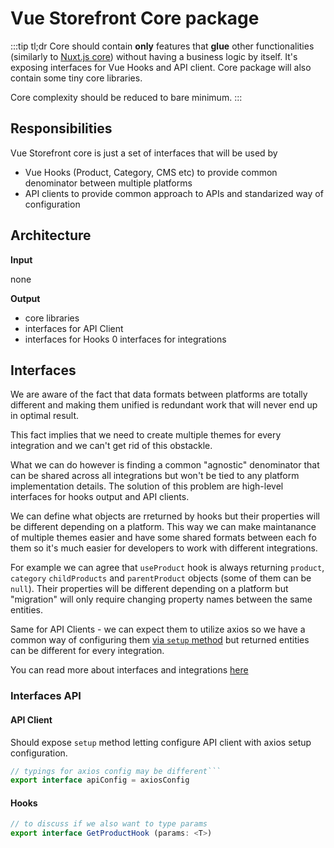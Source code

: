 # Vue Storefront Core package

:::tip tl;dr
Core should contain **only** features that **glue** other functionalities (similarly to [Nuxt.js core](https://github.com/nuxt/nuxt.js/tree/dev/packages/core)) without having a business logic by itself. It's exposing interfaces for Vue Hooks and API client. Core package will also contain some tiny core libraries.

Core complexity should be reduced to bare minimum.
:::
## Responsibilities

Vue Storefront core is just a set of interfaces that will be used by
- Vue Hooks (Product, Category, CMS etc) to provide common denominator between multiple platforms
- API clients to provide common approach to APIs and standarized way of configuration

## Architecture

**Input**

none

**Output**
- core libraries
- interfaces for API Client
- interfaces for Hooks
0 interfaces for integrations

## Interfaces

We are aware of the fact that data formats between platforms are totally different and making them unified is redundant work that will never end up in optimal result.

This fact implies that we need to create multiple themes for every integration and we can't get rid of this obstackle. 

What we can do however is finding a common "agnostic" denominator that can be shared across all integrations but won't be tied to any platform implementation details. The solution of this problem are high-level interfaces for hooks output and API clients. 

We can define what objects are rreturned by hooks but their properties will be different depending on a platform. This way we can make maintanance of multiple themes easier and have some shared formats between each fo them so it's much easier for developers to work with different integrations.

For example we can agree that `useProduct` hook is always returning `product`, `category` `childProducts` and `parentProduct` objects (some of them can be `null`). Their properties will be different depending on a platform but "migration" will only require changing property names between the same entities.

Same for API Clients - we can expect them to utilize axios so we have a common way of configuring them [via `setup` method](./api-client.md#api) but returned entities can be different for every integration.

You can read more about interfaces and integrations [here](./integrations.md)

### Interfaces API

#### API Client

Should expose `setup` method letting configure API client with axios setup configuration.

```js
// typings for axios config may be different```
export interface apiConfig = axiosConfig
```
#### Hooks

```js
// to discuss if we also want to type params
export interface GetProductHook (params: <T>)
```